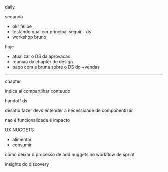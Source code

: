 daily

segunda
- okr felipe
- testando qual cor principal seguir - ds
- workshop bruno

hoje
- atualizar o DS da aprovacao
- reuniao da chapter de design
- papo com a bruna sobre o DS do +vendas

---

chapter

indica ai
compartilhar conteudo


handoff ds

desafio
fazer devs entender a necessidade de componentizar

nao é funcionalidade
é impacto 

UX NUGGETS

- alimentar
- consumir

como deixar o processo de add nuggets no workflow de sprint

insights do discovery

